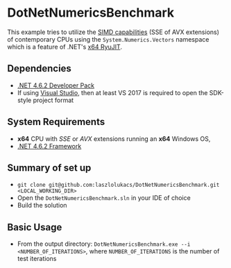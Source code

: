 # DotNetNumericsBenchmark
This example tries to utilize the [SIMD capabilities](http://instil.co/2016/03/21/parallelism-on-a-single-core-simd-with-c/) (SSE of AVX extensions) of contemporary CPUs using the `System.Numerics.Vectors` namespace which is a feature of .NET's [x64 RyuJIT](https://blogs.msdn.microsoft.com/dotnet/2013/09/30/ryujit-the-next-generation-jit-compiler-for-net/).

## Dependencies ##
* [.NET 4.6.2 Developer Pack](https://www.microsoft.com/en-us/download/details.aspx?id=53321)
* If using [Visual Studio](https://www.visualstudio.com/vs/), then at least VS 2017 is required to open the SDK-style project format

## System Requirements ##
* **x64** CPU with *SSE* or *AVX* extensions running an **x64** Windows OS, 
* [.NET 4.6.2 Framework](https://www.microsoft.com/en-us/download/details.aspx?id=53345)

## Summary of set up
* `git clone git@github.com:laszlolukacs/DotNetNumericsBenchmark.git <LOCAL_WORKING_DIR>`
* Open the `DotNetNumericsBenchmark.sln` in your IDE of choice
* Build the solution

## Basic Usage
* From the output directory: `DotNetNumericsBenchmark.exe --i <NUMBER_OF_ITERATIONS>`, where `NUMBER_OF_ITERATIONS` is the number of test iterations